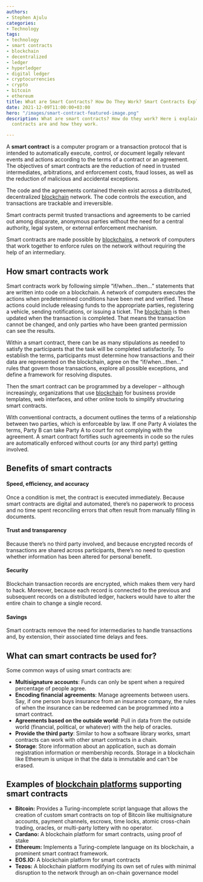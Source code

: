 ```yaml
---
authors:
- Stephen Ajulu
categories:
- Technology
tags:
- technology
- smart contracts
- blockchain
- decentralized
- ledger
- hyperledger
- digital ledger
- cryptocurrencies
- crypto
- bitcoin
- ethereum
title: What are Smart Contracts? How Do They Work? Smart Contracts Explained
date: 2021-12-09T11:00:00+03:00
hero: "/images/smart-contract-featured-image.png"
description: What are smart contracts? How do they work? Here i explain what smart
  contracts are and how they work.

---
```

A **smart contract** is a computer program or a transaction protocol that is intended to automatically execute, control, or document legally relevant events and actions according to the terms of a contract or an agreement. The objectives of smart contracts are the reduction of need in trusted intermediates, arbitrations, and enforcement costs, fraud losses, as well as the reduction of malicious and accidental exceptions.

The code and the agreements contained therein exist across a distributed, decentralized [blockchain](https://stephenajulu.com/blog/what-is-blockchain-how-does-it-work-blockchain-explained/) network. The code controls the execution, and transactions are trackable and irreversible.

Smart contracts permit trusted transactions and agreements to be carried out among disparate, anonymous parties without the need for a central authority, legal system, or external enforcement mechanism.

Smart contracts are made possible by [blockchains](https://stephenajulu.com/blog/what-is-blockchain-how-does-it-work-blockchain-explained/), a network of computers that work together to enforce rules on the network without requiring the help of an intermediary.

## How smart contracts work

Smart contracts work by following simple “if/when…then…” statements that are written into code on a blockchain. A network of computers executes the actions when predetermined conditions have been met and verified. These actions could include releasing funds to the appropriate parties, registering a vehicle, sending notifications, or issuing a ticket. The [blockchain](https://stephenajulu.com/blog/what-is-blockchain-how-does-it-work-blockchain-explained/) is then updated when the transaction is completed. That means the transaction cannot be changed, and only parties who have been granted permission can see the results.

Within a smart contract, there can be as many stipulations as needed to satisfy the participants that the task will be completed satisfactorily. To establish the terms, participants must determine how transactions and their data are represented on the blockchain, agree on the “if/when...then…” rules that govern those transactions, explore all possible exceptions, and define a framework for resolving disputes.

Then the smart contract can be programmed by a developer – although increasingly, organizations that use [blockchain](https://stephenajulu.com/blog/what-is-blockchain-how-does-it-work-blockchain-explained/) for business provide templates, web interfaces, and other online tools to simplify structuring smart contracts.

With conventional contracts, a document outlines the terms of a relationship between two parties, which is enforceable by law. If one Party A violates the terms, Party B can take Party A to court for not complying with the agreement. A smart contract fortifies such agreements in code so the rules are automatically enforced without courts (or any third party) getting involved.

## Benefits of smart contracts

#### Speed, efficiency, and accuracy

Once a condition is met, the contract is executed immediately. Because smart contracts are digital and automated, there’s no paperwork to process and no time spent reconciling errors that often result from manually filling in documents.

#### Trust and transparency

Because there’s no third party involved, and because encrypted records of transactions are shared across participants, there’s no need to question whether information has been altered for personal benefit.

#### Security

Blockchain transaction records are encrypted, which makes them very hard to hack. Moreover, because each record is connected to the previous and subsequent records on a distributed ledger, hackers would have to alter the entire chain to change a single record.

#### Savings

Smart contracts remove the need for intermediaries to handle transactions and, by extension, their associated time delays and fees.

## What can smart contracts be used for?

Some common ways of using smart contracts are:

* **Multisignature accounts**: Funds can only be spent when a required percentage of people agree.
* **Encoding financial agreements**: Manage agreements between users. Say, if one person buys insurance from an insurance company, the rules of when the insurance can be redeemed can be programmed into a smart contract.
* **Agreements based on the outside world**: Pull in data from the outside world (financial, political, or whatever) with the help of oracles.
* **Provide the third party**: Similar to how a software library works, smart contracts can work with other smart contracts in a chain.
* **Storage**: Store information about an application, such as domain registration information or membership records. Storage in a blockchain like Ethereum is unique in that the data is immutable and can't be erased.

## Examples of [blockchain platforms](https://stephenajulu.com/blog/6-cryptocurrencies-blockchains-with-massive-potential/) supporting smart contracts

* **Bitcoin:** Provides a Turing-incomplete script language that allows the creation of custom smart contracts on top of Bitcoin like multisignature accounts, payment channels, escrows, time locks, atomic cross-chain trading, oracles, or multi-party lottery with no operator.
* **Cardano:** A blockchain platform for smart contracts, using proof of stake
* **Ethereum:** Implements a Turing-complete language on its blockchain, a prominent smart contract framework.
* **EOS.IO:** A blockchain platform for smart contracts
* **Tezos:** A blockchain platform modifying its own set of rules with minimal disruption to the network through an on-chain governance model
